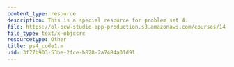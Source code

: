 ```yaml
---
content_type: resource
description: This is a special resource for problem set 4.
file: https://ol-ocw-studio-app-production.s3.amazonaws.com/courses/14-471-public-economics-i-fall-2012/3f77b90353be2fceb8282a7484a01d91_ps4_code1.m
file_type: text/x-objcsrc
resourcetype: Other
title: ps4_code1.m
uid: 3f77b903-53be-2fce-b828-2a7484a01d91
---
```

